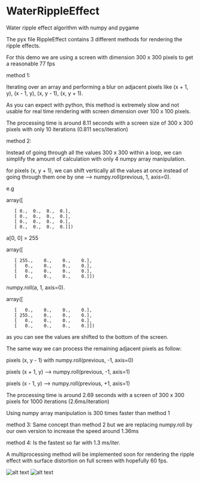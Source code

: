 # WaterRippleEffect
Water ripple effect algorithm with numpy and pygame

The pyx file RippleEffect contains 3 different methods for rendering the ripple effects.

For this demo we are using a screen with dimension 300 x 300 pixels to get a reasonable 77 fps 

method 1:

Iterating over an array and performing a blur on adjacent pixels like (x + 1, y), (x - 1, y), (x, y - 1), (x, y + 1).

As you can expect with python, this method is extremely slow and not usable for real time rendering with screen dimension over 100 x 100 pixels.

The processing time is around 8.11 seconds with a screen size of 300 x 300 pixels with only 10 iterations (0.811 secs/iteration)

method 2:

Instead of going through all the values 300 x 300 within a loop, we can simplify the amount of calculation with only
4 numpy array manipulation.

for pixels (x, y + 1), we can shift vertically all the values at once instead of going through them one by one --> numpy.roll(previous, 1, axis=0).

e.g

array([
       
       [ 0.,  0.,  0.,  0.],      
       [ 0.,  0.,  0.,  0.],     
       [ 0.,  0.,  0.,  0.],     
       [ 0.,  0.,  0.,  0.]])

a[0, 0] = 255

array([

       [ 255.,    0.,    0.,    0.],
       [   0.,    0.,    0.,    0.],
       [   0.,    0.,    0.,    0.],
       [   0.,    0.,    0.,    0.]])
       
numpy.roll(a, 1, axis=0).

array([

       [   0.,    0.,    0.,    0.],
       [ 255.,    0.,    0.,    0.],
       [   0.,    0.,    0.,    0.],
       [   0.,    0.,    0.,    0.]])
       
as you can see the values are shifted to the bottom of the screen. 

The same way we can process the remaining adjacent pixels as follow:

pixels (x, y - 1) with numpy.roll(previous, -1, axis=0)

pixels (x + 1, y) --> numpy.roll(previous, -1, axis=1)

pixels (x - 1, y) --> numpy.roll(previous, +1, axis=1)

The processing time is around 2.69 seconds with a screen of 300 x 300 pixels for 1000 iterations (2.6ms/iteration)

Using numpy array manipulation is 300 times faster than method 1

method 3: Same concept than method 2 but we are replacing numpy.roll by our own version to increase the speed around 1.36ms

method 4: Is the fastest so far with 1.3 ms/iter.

A multiprocessing method will be implemented soon for rendering the ripple effect with surface distortion on 
full screen with hopefully 60 fps. 

![alt text](https://github.com/yoyoberenguer/WaterRippleEffect/blob/master/RippleEffect.gif)
![alt text](https://github.com/yoyoberenguer/WaterRippleEffect/blob/master/RippleEffect1.gif)

